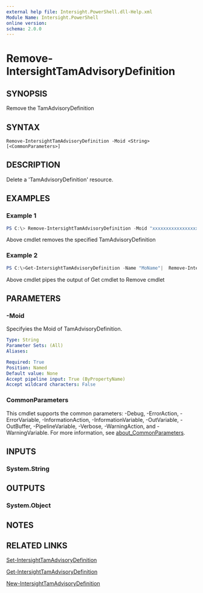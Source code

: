 ```yaml
---
external help file: Intersight.PowerShell.dll-Help.xml
Module Name: Intersight.PowerShell
online version:
schema: 2.0.0
---
```


# Remove-IntersightTamAdvisoryDefinition

## SYNOPSIS
Remove the TamAdvisoryDefinition

## SYNTAX

```
Remove-IntersightTamAdvisoryDefinition -Moid <String> [<CommonParameters>]
```

## DESCRIPTION
Delete a &apos;TamAdvisoryDefinition&apos; resource.

## EXAMPLES

### Example 1
```powershell
PS C:\> Remove-IntersightTamAdvisoryDefinition -Moid "xxxxxxxxxxxxxxxxxxxxxxxxxxx"
```
Above cmdlet removes the specified TamAdvisoryDefinition 

### Example 2
```powershell
PS C:\>Get-IntersightTamAdvisoryDefinition -Name "MoName"|  Remove-IntersightTamAdvisoryDefinition
```
Above cmdlet pipes the output of Get cmdlet to Remove cmdlet

## PARAMETERS

### -Moid
Specifyies the Moid of TamAdvisoryDefinition.

```yaml
Type: String
Parameter Sets: (All)
Aliases:

Required: True
Position: Named
Default value: None
Accept pipeline input: True (ByPropertyName)
Accept wildcard characters: False
```

### CommonParameters
This cmdlet supports the common parameters: -Debug, -ErrorAction, -ErrorVariable, -InformationAction, -InformationVariable, -OutVariable, -OutBuffer, -PipelineVariable, -Verbose, -WarningAction, and -WarningVariable. For more information, see [about_CommonParameters](http://go.microsoft.com/fwlink/?LinkID=113216).

## INPUTS

### System.String

## OUTPUTS

### System.Object
## NOTES

## RELATED LINKS

[Set-IntersightTamAdvisoryDefinition](./Set-IntersightTamAdvisoryDefinition.md)

[Get-IntersightTamAdvisoryDefinition](./Get-IntersightTamAdvisoryDefinition.md)

[New-IntersightTamAdvisoryDefinition](./New-IntersightTamAdvisoryDefinition.md)


